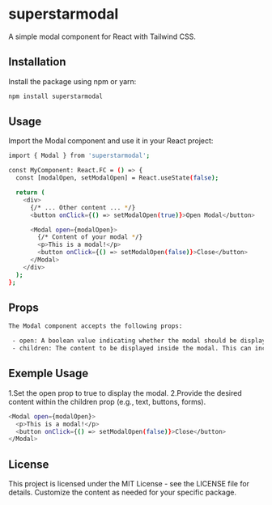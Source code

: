 # superstarmodal

A simple modal component for React with Tailwind CSS.

## Installation

Install the package using npm or yarn:

```bash
npm install superstarmodal
```

## Usage

Import the Modal component and use it in your React project:

```bash
import { Modal } from 'superstarmodal';

const MyComponent: React.FC = () => {
  const [modalOpen, setModalOpen] = React.useState(false);

  return (
    <div>
      {/* ... Other content ... */}
      <button onClick={() => setModalOpen(true)}>Open Modal</button>

      <Modal open={modalOpen}>
        {/* Content of your modal */}
        <p>This is a modal!</p>
        <button onClick={() => setModalOpen(false)}>Close</button>
      </Modal>
    </div>
  );
};
```

## Props

```bash
The Modal component accepts the following props:

 - open: A boolean value indicating whether the modal should be displayed (true) or hidden (false).
 - children: The content to be displayed inside the modal. This can include any React elements or components.
```

## Exemple Usage

1.Set the open prop to true to display the modal.
2.Provide the desired content within the children prop (e.g., text, buttons, forms).

```bash
<Modal open={modalOpen}>
  <p>This is a modal!</p>
  <button onClick={() => setModalOpen(false)}>Close</button>
</Modal>
```

## License

This project is licensed under the MIT License - see the LICENSE file for details.
Customize the content as needed for your specific package.
